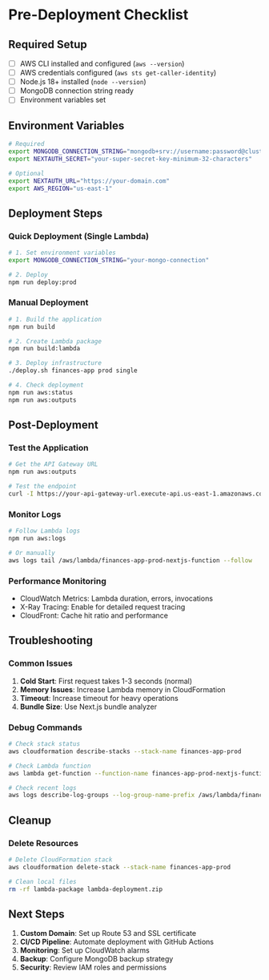 # Pre-Deployment Checklist

## Required Setup
- [ ] AWS CLI installed and configured (`aws --version`)
- [ ] AWS credentials configured (`aws sts get-caller-identity`)
- [ ] Node.js 18+ installed (`node --version`)
- [ ] MongoDB connection string ready
- [ ] Environment variables set

## Environment Variables
```bash
# Required
export MONGODB_CONNECTION_STRING="mongodb+srv://username:password@cluster.mongodb.net/finances"
export NEXTAUTH_SECRET="your-super-secret-key-minimum-32-characters"

# Optional
export NEXTAUTH_URL="https://your-domain.com"
export AWS_REGION="us-east-1"
```

## Deployment Steps

### Quick Deployment (Single Lambda)
```bash
# 1. Set environment variables
export MONGODB_CONNECTION_STRING="your-mongo-connection"

# 2. Deploy
npm run deploy:prod
```

### Manual Deployment
```bash
# 1. Build the application
npm run build

# 2. Create Lambda package
npm run build:lambda

# 3. Deploy infrastructure
./deploy.sh finances-app prod single

# 4. Check deployment
npm run aws:status
npm run aws:outputs
```

## Post-Deployment

### Test the Application
```bash
# Get the API Gateway URL
npm run aws:outputs

# Test the endpoint
curl -I https://your-api-gateway-url.execute-api.us-east-1.amazonaws.com/prod
```

### Monitor Logs
```bash
# Follow Lambda logs
npm run aws:logs

# Or manually
aws logs tail /aws/lambda/finances-app-prod-nextjs-function --follow
```

### Performance Monitoring
- CloudWatch Metrics: Lambda duration, errors, invocations
- X-Ray Tracing: Enable for detailed request tracing
- CloudFront: Cache hit ratio and performance

## Troubleshooting

### Common Issues
1. **Cold Start**: First request takes 1-3 seconds (normal)
2. **Memory Issues**: Increase Lambda memory in CloudFormation
3. **Timeout**: Increase timeout for heavy operations
4. **Bundle Size**: Use Next.js bundle analyzer

### Debug Commands
```bash
# Check stack status
aws cloudformation describe-stacks --stack-name finances-app-prod

# Check Lambda function
aws lambda get-function --function-name finances-app-prod-nextjs-function

# Check recent logs
aws logs describe-log-groups --log-group-name-prefix /aws/lambda/finances-app
```

## Cleanup

### Delete Resources
```bash
# Delete CloudFormation stack
aws cloudformation delete-stack --stack-name finances-app-prod

# Clean local files
rm -rf lambda-package lambda-deployment.zip
```

## Next Steps

1. **Custom Domain**: Set up Route 53 and SSL certificate
2. **CI/CD Pipeline**: Automate deployment with GitHub Actions
3. **Monitoring**: Set up CloudWatch alarms
4. **Backup**: Configure MongoDB backup strategy
5. **Security**: Review IAM roles and permissions
